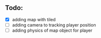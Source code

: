 ## Todo:
- [x] adding map with tiled
- [ ] adding camera to tracking player position
- [ ] adding physics of map object for player
